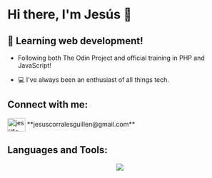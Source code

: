 # Hi there, I'm Jesús 👋
## 🌱 Learning web development! 

- Following both <a hreft="https://www.theodinproject.com/">The Odin Project</a> and official training in PHP and JavaScript!

- 💻 I've always been an enthusiast of all things tech. 

## Connect with me:
<p align="left">
  <a href="https://linkedin.com/in/jesus-jcg" target="blank"><img align="center" src="https://raw.githubusercontent.com/rahuldkjain/github-profile-readme-generator/master/src/images/icons/Social/linked-in-alt.svg" alt="jesus-jcg" height="30" width="40" /></a>
  **jesuscorralesguillen@gmail.com**
</p>


## Languages and Tools:

<p align="center">
  <a href="https://skillicons.dev">
    <img src="https://skillicons.dev/icons?i=php,js,java,html,css,sql,azure,github" />
  </a>
</p>

